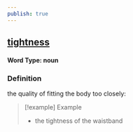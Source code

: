 ```yaml
---
publish: true
---
```

## [tightness](https://dictionary.cambridge.org/dictionary/english/tightness)

#### Word Type: noun
### Definition
the quality of fitting the body too closely:

>[!example] Example
> - the tightness of the waistband
